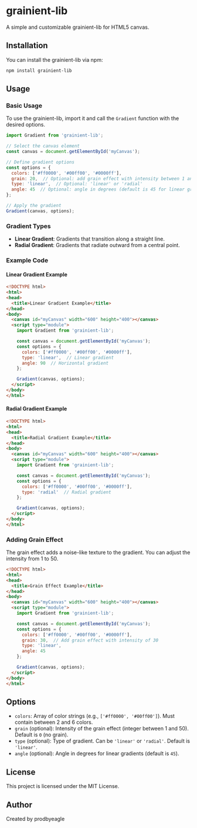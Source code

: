 # grainient-lib

A simple and customizable grainient-lib for HTML5 canvas.

## Installation

You can install the grainient-lib via npm:


```bash
npm install grainient-lib
```

## Usage

### Basic Usage

To use the grainient-lib, import it and call the `Gradient` function with the desired options.

```javascript
import Gradient from 'grainient-lib';

// Select the canvas element
const canvas = document.getElementById('myCanvas');

// Define gradient options
const options = {
  colors: ['#ff0000', '#00ff00', '#0000ff'],
  grain: 20,  // Optional: add grain effect with intensity between 1 and 50
  type: 'linear',  // Optional: 'linear' or 'radial'
  angle: 45  // Optional: angle in degrees (default is 45 for linear gradients)
};

// Apply the gradient
Gradient(canvas, options);
```

### Gradient Types

- **Linear Gradient**: Gradients that transition along a straight line.
- **Radial Gradient**: Gradients that radiate outward from a central point.

### Example Code

#### Linear Gradient Example

```html
<!DOCTYPE html>
<html>
<head>
  <title>Linear Gradient Example</title>
</head>
<body>
  <canvas id="myCanvas" width="600" height="400"></canvas>
  <script type="module">
    import Gradient from 'grainient-lib';

    const canvas = document.getElementById('myCanvas');
    const options = {
      colors: ['#ff0000', '#00ff00', '#0000ff'],
      type: 'linear',  // Linear gradient
      angle: 90  // Horizontal gradient
    };

    Gradient(canvas, options);
  </script>
</body>
</html>
```

#### Radial Gradient Example

```html
<!DOCTYPE html>
<html>
<head>
  <title>Radial Gradient Example</title>
</head>
<body>
  <canvas id="myCanvas" width="600" height="400"></canvas>
  <script type="module">
    import Gradient from 'grainient-lib';

    const canvas = document.getElementById('myCanvas');
    const options = {
      colors: ['#ff0000', '#00ff00', '#0000ff'],
      type: 'radial'  // Radial gradient
    };

    Gradient(canvas, options);
  </script>
</body>
</html>
```

### Adding Grain Effect

The grain effect adds a noise-like texture to the gradient. You can adjust the intensity from 1 to 50.

```html
<!DOCTYPE html>
<html>
<head>
  <title>Grain Effect Example</title>
</head>
<body>
  <canvas id="myCanvas" width="600" height="400"></canvas>
  <script type="module">
    import Gradient from 'grainient-lib';

    const canvas = document.getElementById('myCanvas');
    const options = {
      colors: ['#ff0000', '#00ff00', '#0000ff'],
      grain: 30,  // Add grain effect with intensity of 30
      type: 'linear',
      angle: 45
    };

    Gradient(canvas, options);
  </script>
</body>
</html>
```

## Options

- `colors`: Array of color strings (e.g., `['#ff0000', '#00ff00']`). Must contain between 2 and 6 colors.
- `grain` (optional): Intensity of the grain effect (integer between 1 and 50). Default is `0` (no grain).
- `type` (optional): Type of gradient. Can be `'linear'` or `'radial'`. Default is `'linear'`.
- `angle` (optional): Angle in degrees for linear gradients (default is `45`).

## License

This project is licensed under the MIT License.

## Author

Created by prodbyeagle

```